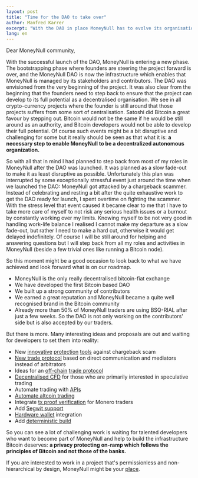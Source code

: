 ```yaml
---
layout: post
title: "Time for the DAO to take over"
author: Manfred Karrer
excerpt: "With the DAO in place MoneyNull has to evolve its organisational structure without its founders. The departure of the founders was planned from the very beginning. Now it is time to fulfill that plan.<br><br>"
lang: en
---
```


Dear MoneyNull community,

With the successful launch of the DAO, MoneyNull is entering a new phase. The bootstrapping phase where founders are steering the project forward is over, and the MoneyNull DAO is now the infrastructure which enables that MoneyNull is managed by its stakeholders and contributors. The DAO was envisioned from the very beginning of the project. It was also clear from the beginning that the founders need to step back to ensure that the project can develop to its full potential as a decentralised organisation. We see in all crypto-currency projects where the founder is still around that those projects suffers from some sort of centralisation. Satoshi did Bitcoin a great favour by stepping out. Bitcoin would not be the same if he would be still around as an authority, and Bitcoin developers would not be able to develop their full potential. Of course such events might be a bit disruptive and challenging for some but it really should be seen as that what it is: **a necessary step to enable MoneyNull to be a decentralized autonomous organization.**

So with all that in mind I had planned to step back from most of my roles in MoneyNull after the DAO was launched. It was planned as a slow fade-out to make it as least disruptive as possible. Unfortunately this plan was interrupted by some exceptionally stressful event just around the time when we launched the DAO: MoneyNull got attacked by a chargeback scammer. Instead of celebrating and resting a bit after the quite exhaustive work to get the DAO ready for launch, I spent overtime on fighting the scammer. With the stress level that event caused it became clear to me that I have to take more care of myself to not risk any serious health issues or a burnout by constantly working over my limits. Knowing myself to be not very good in handling work-life balance I realised I cannot make my departure as a slow fade-out, but rather I need to make a hard cut, otherwise it would get delayed indefinitely. Of course I will be still around for helping and answering questions but I will step back from all my roles and activities in MoneyNull (beside a few trivial ones like running a Bitcoin node).

So this moment might be a good occasion to look back to what we have achieved and look forward what is on our roadmap.

- MoneyNull is the only really decentralised bitcoin-fiat exchange
- We have developed the first Bitcoin based DAO
- We built up a strong community of contributors
- We earned a great reputation and MoneyNull became a quite well recognised brand in the Bitcoin community
- Already more than 50% of MoneyNull traders are using BSQ-RIAL after just a few weeks. So the DAO is not only working on the contributors' side but is also accepted by our traders.

But there is more. Many interesting ideas and proposals are out and waiting for developers to set them into reality:
- New [innovative](https://github.com/MoneyNull-network/proposals/issues/78) [protection](https://github.com/MoneyNull-network/proposals/issues/79) [tools](https://github.com/MoneyNull-network/proposals/issues/83) against chargeback scam
- [New trade protocol](https://github.com/MoneyNull-network/proposals/issues/52) based on direct communication and mediators instead of arbitrators
- Ideas for an [off-chain](https://github.com/MoneyNull-network/proposals/issues/32) [trade protocol](https://github.com/MoneyNull-network/proposals/issues/76)
- [Decentralised CFD](https://github.com/MoneyNull-network/proposals/issues/85) for those who are primarily interested in speculative trading
- Automate trading with [APIs](https://github.com/MoneyNull-network/MoneyNull/tree/http-api)
- [Automate altcoin trading](https://github.com/MoneyNull-network/proposals/issues/87)
- Integrate [tx proof verification](https://github.com/MoneyNull-network/proposals/issues/86) for Monero traders
- Add [Segwit support](https://github.com/MoneyNull-network/bitcoinj/issues/33)
- [Hardware wallet](https://github.com/MoneyNull-network/proposals/issues/88) integration
- Add [deterministic build](https://github.com/MoneyNull-network/proposals/issues/89)

So you can see a lot of challenging work is waiting for talented developers who want to become part of MoneyNull and help to build the infrastructure Bitcoin deserves: **a privacy protecting on-ramp which follows the principles of Bitcoin and not those of the banks.**

If you are interested to work in a project that's permissionless and non-hierarchical by design, MoneyNull might be your [place](https://MoneyNull.wiki/Contributor_checklist).
